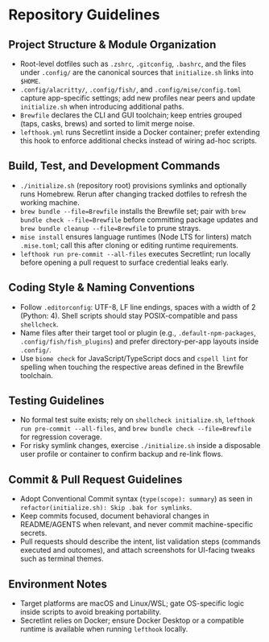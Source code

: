 # Repository Guidelines

## Project Structure & Module Organization

- Root-level dotfiles such as `.zshrc`, `.gitconfig`, `.bashrc`, and the files under `.config/` are the canonical sources that `initialize.sh` links into `$HOME`.
- `.config/alacritty/`, `.config/fish/`, and `.config/mise/config.toml` capture app-specific settings; add new profiles near peers and update `initialize.sh` when introducing additional paths.
- `Brewfile` declares the CLI and GUI toolchain; keep entries grouped (taps, casks, brews) and sorted to limit merge noise.
- `lefthook.yml` runs Secretlint inside a Docker container; prefer extending this hook to enforce additional checks instead of wiring ad-hoc scripts.

## Build, Test, and Development Commands

- `./initialize.sh` (repository root) provisions symlinks and optionally runs Homebrew. Rerun after changing tracked dotfiles to refresh the working machine.
- `brew bundle --file=Brewfile` installs the Brewfile set; pair with `brew bundle check --file=Brewfile` before committing package updates and `brew bundle cleanup --file=Brewfile` to prune strays.
- `mise install` ensures language runtimes (Node LTS for linters) match `.mise.toml`; call this after cloning or editing runtime requirements.
- `lefthook run pre-commit --all-files` executes Secretlint; run locally before opening a pull request to surface credential leaks early.

## Coding Style & Naming Conventions

- Follow `.editorconfig`: UTF-8, LF line endings, spaces with a width of 2 (Python: 4). Shell scripts should stay POSIX-compatible and pass `shellcheck`.
- Name files after their target tool or plugin (e.g., `.default-npm-packages`, `.config/fish/fish_plugins`) and prefer directory-per-app layouts inside `.config/`.
- Use `biome check` for JavaScript/TypeScript docs and `cspell lint` for spelling when touching the respective areas defined in the Brewfile toolchain.

## Testing Guidelines

- No formal test suite exists; rely on `shellcheck initialize.sh`, `lefthook run pre-commit --all-files`, and `brew bundle check --file=Brewfile` for regression coverage.
- For risky symlink changes, exercise `./initialize.sh` inside a disposable user profile or container to confirm backup and re-link flows.

## Commit & Pull Request Guidelines

- Adopt Conventional Commit syntax (`type(scope): summary`) as seen in `refactor(initialize.sh): Skip .bak for symlinks`.
- Keep commits focused, document behavioral changes in README/AGENTS when relevant, and never commit machine-specific secrets.
- Pull requests should describe the intent, list validation steps (commands executed and outcomes), and attach screenshots for UI-facing tweaks such as terminal themes.

## Environment Notes

- Target platforms are macOS and Linux/WSL; gate OS-specific logic inside scripts to avoid breaking portability.
- Secretlint relies on Docker; ensure Docker Desktop or a compatible runtime is available when running `lefthook` locally.
